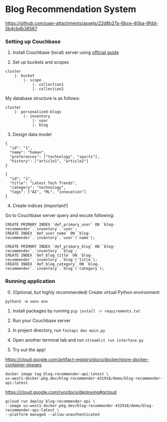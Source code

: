 # Blog Recommendation System



https://github.com/user-attachments/assets/22d8b27a-6bce-40ba-9fdd-5b4cbdb38567



### Setting up Couchbase

1. Install Couchbase (local) server using [official guide](https://docs.couchbase.com/server/current/getting-started/do-a-quick-install.html)

2. Set up buckets and scopes

```
cluster
    |- bucket
        |- scope
            |- collection1
            |- collection2
```

My database structure is as follows:

```
cluster
    |- personalized-blogs
        |- inventory
            |- user
            |- blog
```

3. Design data model

```user
{
  "id": "1",
  "name": "human",
  "preferences": ["technology", "sports"],
  "history": ["article1", "article2"]
}
```

```blog
{
  "id": "1",
  "title": "Latest Tech Trends",
  "category": "technology",
  "tags": ["AI", "ML", "innovation"]
}
```

4. Create indices (important!)

Go to Couchbase server query and excute following:

```user collection
CREATE PRIMARY INDEX `def_primary_user` ON `blog-recommender`.`inventory`.`user`;
CREATE INDEX `def_user_name` ON `blog-recommender`.`inventory`.`user`(`name`);
```
```blog collection
CREATE PRIMARY INDEX `def_primary_blog` ON `blog-recommender`.`inventory`.`blog`;
CREATE INDEX `def_blog_title` ON `blog-recommender`.`inventory`.`blog`(`title`);
CREATE INDEX `def_blog_category` ON `blog-recommender`.`inventory`.`blog`(`category`);
```

### Running application

0. (Optional, but highly recommended) Create virtual Python environment

```python3 -m venv env```

1. Install packages by running `pip install -r requirements.txt`

2. Run your Couchbase server

3. In project directory, run `fastapi dev main.py`

4. Open another terminal tab and run `streamlit run interface.py`

5. Try out the app!

https://cloud.google.com/artifact-registry/docs/docker/store-docker-container-images
```
docker image tag blog-recommender-api:latest \
us-west1-docker.pkg.dev/blog-recommender-431918/demo/blog-recommender-api:latest
```


https://cloud.google.com/run/docs/deploying#gcloud
```
gcloud run deploy blog-recommender-api \
--image us-west1-docker.pkg.dev/blog-recommender-431918/demo/blog-recommender-api:latest \
--platform managed --allow-unauthenticated
```
